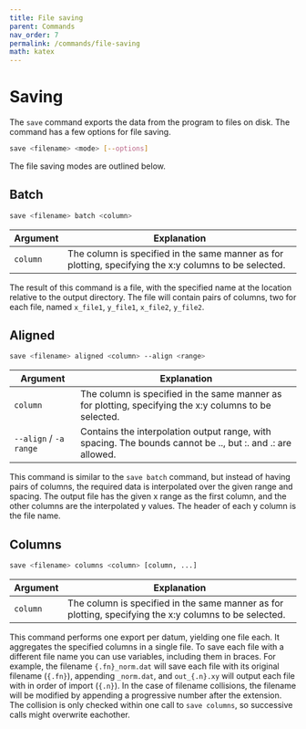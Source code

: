 ```yaml
---
title: File saving
parent: Commands
nav_order: 7
permalink: /commands/file-saving
math: katex
---
```


# Saving

The `save` command exports the data from the program to files on disk. The command has a few options for file saving.

```sh
save <filename> <mode> [--options]
```

The file saving modes are outlined below.

## Batch

```sh
save <filename> batch <column>
```

|Argument|Explanation|
|--|--|
|`column`|The column is specified in the same manner as for plotting, specifying the x:y columns to be selected.|

The result of this command is a file, with the specified name at the location relative to the output directory. The file will contain pairs of columns, two for each file, named `x_file1`, `y_file1`, `x_file2`, `y_file2`.

## Aligned

```sh
save <filename> aligned <column> --align <range>
```

|Argument|Explanation|
|--|--|
|`column`|The column is specified in the same manner as for plotting, specifying the x:y columns to be selected.|
|`--align` / `-a` `range`|Contains the interpolation output range, with spacing. The bounds cannot be .., but :. and .: are allowed.|

This command is similar to the `save batch` command, but instead of having pairs of columns, the required data is interpolated over the given range and spacing. The output file has the given x range as the first column, and the other columns are the interpolated y values. The header of each y column is the file name.

## Columns

```sh
save <filename> columns <column> [column, ...]
```

|Argument|Explanation|
|--|--|
|`column`|The column is specified in the same manner as for plotting, specifying the x:y columns to be selected.|

This command performs one export per datum, yielding one file each. It aggregates the specified columns in a single file. To save each file with a different file name you can use variables, including them in braces. For example, the filename `{.fn}_norm.dat` will save each file with its original filename (`{.fn}`), appending `_norm.dat`, and `out_{.n}.xy` will output each file with in order of import (`{.n}`). In the case of filename collisions, the filename will be modified by appending a progressive number after the extension. The collision is only checked within one call to `save columns`, so successive calls might overwrite eachother.

